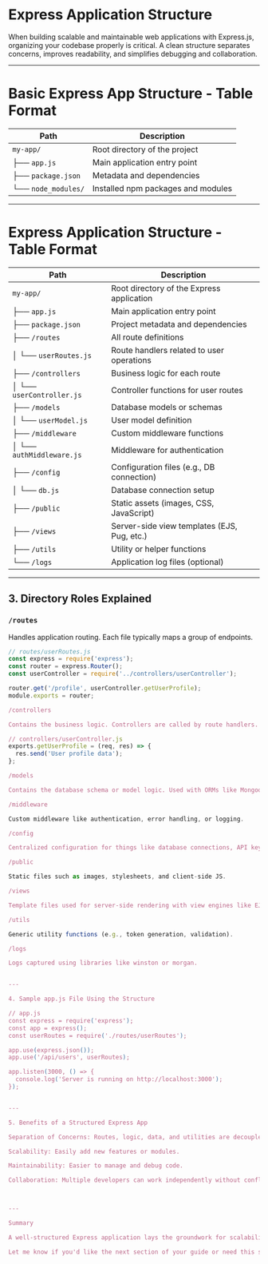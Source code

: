 
# Express Application Structure

When building scalable and maintainable web applications with Express.js, organizing your codebase properly is critical. A clean structure separates concerns, improves readability, and simplifies debugging and collaboration.

---
# Basic Express App Structure - Table Format

| Path              | Description                            |
|-------------------|----------------------------------------|
| `my-app/`         | Root directory of the project          |
| ├── `app.js`      | Main application entry point           |
| ├── `package.json`| Metadata and dependencies              |
| └── `node_modules/`| Installed npm packages and modules    |
 

---
# Express Application Structure - Table Format

| Path                     | Description                                      |
|--------------------------|--------------------------------------------------|
| `my-app/`                | Root directory of the Express application        |
| ├── `app.js`             | Main application entry point                     |
| ├── `package.json`       | Project metadata and dependencies                |
| ├── `/routes`            | All route definitions                            |
| │   └── `userRoutes.js`  | Route handlers related to user operations        |
| ├── `/controllers`       | Business logic for each route                    |
| │   └── `userController.js` | Controller functions for user routes         |
| ├── `/models`            | Database models or schemas                       |
| │   └── `userModel.js`   | User model definition                            |
| ├── `/middleware`        | Custom middleware functions                      |
| │   └── `authMiddleware.js` | Middleware for authentication                |
| ├── `/config`            | Configuration files (e.g., DB connection)        |
| │   └── `db.js`          | Database connection setup                        |
| ├── `/public`            | Static assets (images, CSS, JavaScript)          |
| ├── `/views`             | Server-side view templates (EJS, Pug, etc.)      |
| ├── `/utils`             | Utility or helper functions                      |
| └── `/logs`              | Application log files (optional)                 |

---

## 3. Directory Roles Explained

### `/routes`
Handles application routing. Each file typically maps a group of endpoints.

```javascript
// routes/userRoutes.js
const express = require('express');
const router = express.Router();
const userController = require('../controllers/userController');

router.get('/profile', userController.getUserProfile);
module.exports = router;

/controllers

Contains the business logic. Controllers are called by route handlers.

// controllers/userController.js
exports.getUserProfile = (req, res) => {
  res.send('User profile data');
};

/models

Contains the database schema or model logic. Used with ORMs like Mongoose or Sequelize.

/middleware

Custom middleware like authentication, error handling, or logging.

/config

Centralized configuration for things like database connections, API keys, etc.

/public

Static files such as images, stylesheets, and client-side JS.

/views

Template files used for server-side rendering with view engines like EJS or Pug.

/utils

Generic utility functions (e.g., token generation, validation).

/logs

Logs captured using libraries like winston or morgan.


---

4. Sample app.js File Using the Structure

// app.js
const express = require('express');
const app = express();
const userRoutes = require('./routes/userRoutes');

app.use(express.json());
app.use('/api/users', userRoutes);

app.listen(3000, () => {
  console.log('Server is running on http://localhost:3000');
});


---

5. Benefits of a Structured Express App

Separation of Concerns: Routes, logic, data, and utilities are decoupled.

Scalability: Easily add new features or modules.

Maintainability: Easier to manage and debug code.

Collaboration: Multiple developers can work independently without conflicts.



---

Summary

A well-structured Express application lays the groundwork for scalability, clarity, and maintainability. As your app grows, modular organization becomes essential for long-term success and productivity.

Let me know if you'd like the next section of your guide or need this saved as a `.md` file!

